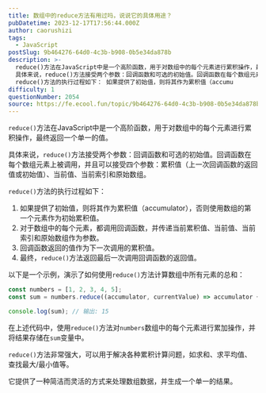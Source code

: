 ```yaml
---
title: 数组中的reduce方法有用过吗，说说它的具体用途？
pubDatetime: 2023-12-17T17:56:44.000Z
author: caorushizi
tags:
  - JavaScript
postSlug: 9b464276-64d0-4c3b-b908-0b5e34da878b
description: >-
  reduce()方法在JavaScript中是一个高阶函数，用于对数组中的每个元素进行累积操作，最终返回一个单一的值。
  具体来说，reduce()方法接受两个参数：回调函数和可选的初始值。回调函数在每个数组元素上被调用，并且可以接受四个参数：累积值（上一次回调函数的返回值或初始值）、当前值、当前索引和原始数组。
  reduce()方法的执行过程如下： 如果提供了初始值，则将其作为累积值（accumu
difficulty: 1
questionNumber: 2054
source: https://fe.ecool.fun/topic/9b464276-64d0-4c3b-b908-0b5e34da878b
---
```


`reduce()`方法在JavaScript中是一个高阶函数，用于对数组中的每个元素进行累积操作，最终返回一个单一的值。

具体来说，`reduce()`方法接受两个参数：回调函数和可选的初始值。回调函数在每个数组元素上被调用，并且可以接受四个参数：累积值（上一次回调函数的返回值或初始值）、当前值、当前索引和原始数组。

`reduce()`方法的执行过程如下：

1. 如果提供了初始值，则将其作为累积值（accumulator），否则使用数组的第一个元素作为初始累积值。
2. 对于数组中的每个元素，都调用回调函数，并传递当前累积值、当前值、当前索引和原始数组作为参数。
3. 回调函数返回的值作为下一次调用的累积值。
4. 最终，`reduce()`方法返回最后一次调用回调函数的返回值。

以下是一个示例，演示了如何使用`reduce()`方法计算数组中所有元素的总和：

```javascript
const numbers = [1, 2, 3, 4, 5];
const sum = numbers.reduce((accumulator, currentValue) => accumulator + currentValue);

console.log(sum); // 输出: 15
```

在上述代码中，使用`reduce()`方法对`numbers`数组中的每个元素进行累加操作，并将结果存储在`sum`变量中。

`reduce()`方法非常强大，可以用于解决各种累积计算问题，如求和、求平均值、查找最大/最小值等。

它提供了一种简洁而灵活的方式来处理数组数据，并生成一个单一的结果。
